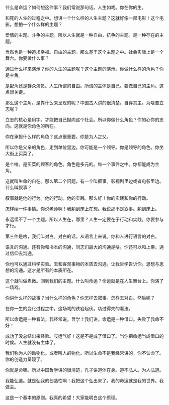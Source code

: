 什么是命运？如何想这件事？我们常说那句话。人生如戏。你在你的生。

和死的人生的过程之中。想讲一个什么样的人生主题？这就好像一部电影！这个电影。想拍一个什么样的主题？

爱情的主题。斗争的主题。所以人生就是一种自由，抗争的主题。是一种存在的主题。

当然也是一种追求幸福。自由的主题。那么基于这个主题之中。社会实际上是一个舞台。你要做什么事？

通过什么样来演示？你的人生的主题呢？这个主题的演示。你做什么样的角色？你是主角。

是配角还是群众演员。人生所谓的自由。所谓的主体是自己。要做自己的主角。这点很关键。

那么这个主角。是靠什么来呈现的呢？中国古人讲的很清楚。自存其主。为啥要立志呢？

立志的核心是用字。才能把自己抛向这个社会。所以你做什么角色？你的心你的志向。这就是你角色的所在。

你在承担什么样的角色？这点很重要。你是为人之父。

所以你是父亲的角色，走到单位里边。你可能是一个领导。你是领导的角色。你坐大街上买菜了。

是个啥。是买菜的顾客的角色。角色是多元的。每一个事件之中。你都能成为主角。

这就叫生命的自在。那么第二个问题，有一个叫叙事。影视剧里边或者电影里边。什么叫叙事？

叙事就是他的行为。他的行动。他的实践。那么好！你的实践和你的行动。

怎样续一件事情。你说老师啊！我躺到床上在想。我说那不是叙事。躺到床上。

永远续不了一个主题。所以人生在，哪里？人生一定要在于行动和实践。你要参与才行。

第三件是啥，我们叫对白。对白的话。从语言上来说。你和人进行语言的对白。

语言的沟通。还有你和书本的沟通，同志们最大的沟通是啥。你还可以和上帝。通过信仰去沟通。

你也可以通过科学实验。去和客观事物的本质去沟通。让我哲学告诉你。思想与思想的沟通。这才是所有的本质所在。

这个就叫做卑微。回到我们的主题。什么叫命运？命运就是在人生舞台上。你演了一场戏。

你讲什么样的故事？当什么样的角色？你怎样去叙事。怎样去对白。然后呢？

在你一生的变化过程之中。这场戏的跌宕起伏。功过得失的看法。

所以命运是一种看法，我经常说。哲学上我们讲。命运是一种借口。失败了我命不好！

成功了没总结出来经验。哎运气好！这是不是成了借口了。当你把命运当成借口的时候。人生就没有主体了。

我们称为人的动物化。或者叫人的物化。所以生命不是我经常讲的，你不认命了。你的创造力呈现了。

你就是命嘛。所以中国哲学讲的很清楚，孔子讲道体在身。道不弘人。为人弘道。

我能弘道。就是弘我的创造性啊！我把这个弘出来了。我的命运就是我的世界。我做主。

这是一个基本的原则。我真的希望！大家能明白这个原理。